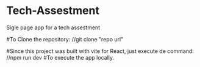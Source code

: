 # Tech-Assestment
Sigle page app for a tech assestment

#To Clone the repository: 
//git clone "repo url"

#Since this project was built with vite for React, just execute de command:
//npm run dev
#To execute the app locally.
